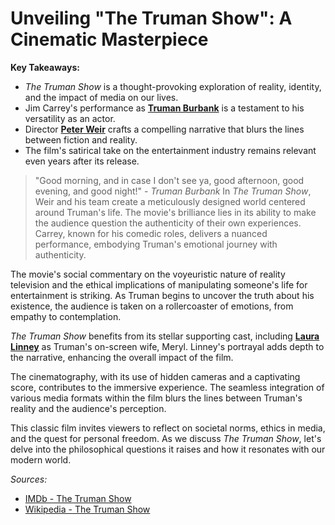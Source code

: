 # Unveiling "The Truman Show": A Cinematic Masterpiece

**Key Takeaways:**
- *The Truman Show* is a thought-provoking exploration of reality, identity, and the impact of media on our lives.
- Jim Carrey's performance as **[Truman Burbank](https://en.wikipedia.org/wiki/Truman_Burbank)** is a testament to his versatility as an actor.
- Director **[Peter Weir](https://en.wikipedia.org/wiki/Peter_Weir)** crafts a compelling narrative that blurs the lines between fiction and reality.
- The film's satirical take on the entertainment industry remains relevant even years after its release.

> "Good morning, and in case I don't see ya, good afternoon, good evening, and good night!" - *Truman Burbank*
In *The Truman Show*, Weir and his team create a meticulously designed world centered around Truman's life. The movie's brilliance lies in its ability to make the audience question the authenticity of their own experiences. Carrey, known for his comedic roles, delivers a nuanced performance, embodying Truman's emotional journey with authenticity.

The movie's social commentary on the voyeuristic nature of reality television and the ethical implications of manipulating someone's life for entertainment is striking. As Truman begins to uncover the truth about his existence, the audience is taken on a rollercoaster of emotions, from empathy to contemplation.

*The Truman Show* benefits from its stellar supporting cast, including **[Laura Linney](https://en.wikipedia.org/wiki/Laura_Linney)** as Truman's on-screen wife, Meryl. Linney's portrayal adds depth to the narrative, enhancing the overall impact of the film.

The cinematography, with its use of hidden cameras and a captivating score, contributes to the immersive experience. The seamless integration of various media formats within the film blurs the lines between Truman's reality and the audience's perception.

This classic film invites viewers to reflect on societal norms, ethics in media, and the quest for personal freedom. As we discuss *The Truman Show*, let's delve into the philosophical questions it raises and how it resonates with our modern world.

*Sources:*
- [IMDb - The Truman Show](https://www.imdb.com/title/tt0120382/)
- [Wikipedia - The Truman Show](https://en.wikipedia.org/wiki/The_Truman_Show)
